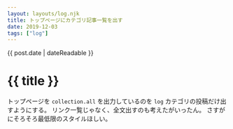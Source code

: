 ```yaml
---
layout: layouts/log.njk
title: トップページにカテゴリ記事一覧を出す
date: 2019-12-03
tags: ["log"]
---
```


<time datetime="{{ post.date | dateIso }}">{{ post.date | dateReadable }}</time>

# {{ title }}

トップページを `collection.all` を出力しているのを `log` カテゴリの投稿だけ出すようにする。
リンク一覧じゃなく、全文出すのも考えたがいったん。
さすがにそろそろ最低限のスタイルほしい。
